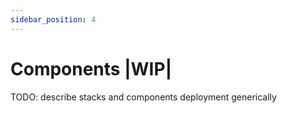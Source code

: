 ```yaml
---
sidebar_position: 4
---
```


# Components |WIP|

TODO: describe stacks and components deployment generically
